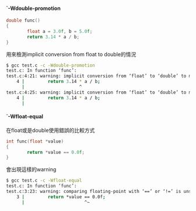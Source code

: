 #### `-Wdouble-promotion
``` c
double func()
{
        float a = 3.0f, b = 5.0f;
        return 3.14 * a / b;
}
```
用來檢測implicit conversion from float to double的情況
``` bash
$ gcc test.c -c -Wdouble-promotion
test.c: In function ‘func’:
test.c:4:21: warning: implicit conversion from ‘float’ to ‘double’ to match other operand of binary expression [-Wdouble-promotion]
    4 |         return 3.14 * a / b;
      |                     ^
test.c:4:25: warning: implicit conversion from ‘float’ to ‘double’ to match other operand of binary expression [-Wdouble-promotion]
    4 |         return 3.14 * a / b;
      |
```
#### `-Wfloat-equal
在float或是double使用錯誤的比較方式
``` c
int func(float *value)
{
        return *value == 0.0f;
}
```
會出現這樣的warning
``` bash
$ gcc test.c -c -Wfloat-equal
test.c: In function ‘func’:
test.c:3:23: warning: comparing floating-point with ‘==’ or ‘!=’ is unsafe [-Wfloat-equal]
    3 |         return *value == 0.0f;
      |                       ^~
```
